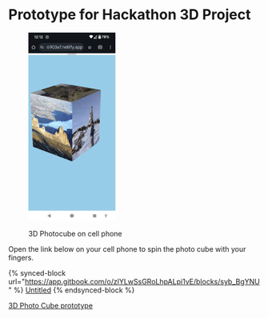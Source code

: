 # Prototype for Hackathon 3D Project



<figure><img src="../.gitbook/assets/photo-cube-3d.png" alt="" width="174"><figcaption><p> 3D Photocube on cell phone</p></figcaption></figure>

Open the link below on your cell phone to spin the photo cube with your fingers.

{% synced-block url="https://app.gitbook.com/o/zlYLwSsGRoLhpALpi1vE/blocks/syb_BgYNU" %}
[Untitled](https://app.gitbook.com/o/zlYLwSsGRoLhpALpi1vE/blocks/syb\_BgYNU)
{% endsynced-block %}



[3D Photo Cube prototype](https://bright-mousse-6903a7.netlify.app/)

